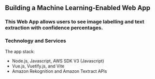 ## Building a Machine Learning-Enabled Web App

### This Web App allows users to see image labelling and text extraction with confidence percentages.

### Technology and Services
The app stack:
* Node.js, Javascript, AWS SDK V3 (Javascript)
* Vue.js, Vuetify.js, and Vite
* Amazon Rekognition and Amazon Textract APIs

